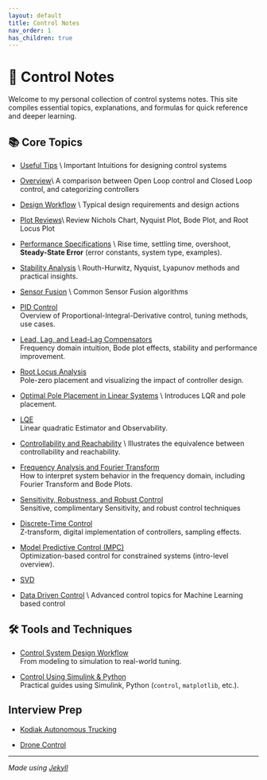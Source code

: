 ```yaml
---
layout: default
title: Control Notes
nav_order: 1
has_children: true
---
```


# 🧠 Control Notes

Welcome to my personal collection of control systems notes. This site compiles essential topics, explanations, and formulas for quick reference and deeper learning.

## 📚 Core Topics

- [Useful Tips](./notes/tips.html) \\
  Important Intuitions for designing control systems

- [Overview](./notes/overview.html)\\
  A comparison between Open Loop control and Closed Loop control, and categorizing controllers

- [Design Workflow](./notes/workflow.html) \\
  Typical design requirements and design actions 

- [Plot Reviews](./notes/important_plots.html)\\
  Review Nichols Chart, Nyquist Plot, Bode Plot, and Root Locus Plot

- [Performance Specifications](./notes/performance_specs.html)  \\
  Rise time, settling time, overshoot, **Steady-State Error** (error constants, system type, examples).

- [Stability Analysis](./notes/stability.html)  \\
  Routh-Hurwitz, Nyquist, Lyapunov methods and practical insights.

- [Sensor Fusion](./notes/senser_fusion.html) \\
  Common Sensor Fusion algorithms

- [PID Control](./notes/pid.html)  
  Overview of Proportional-Integral-Derivative control, tuning methods, use cases.

- [Lead, Lag, and Lead-Lag Compensators](./notes/compensators)  
  Frequency domain intuition, Bode plot effects, stability and performance improvement.

- [Root Locus Analysis](./notes/root-locus.html)  
  Pole-zero placement and visualizing the impact of controller design.

- [Optimal Pole Placement in Linear Systems](./notes/pole_placement) \\
  Introduces LQR and pole placement.

- [LQE](./notes/state_estim.html)   
  Linear quadratic Estimator and Observability.

- [Controllability and Reachability](./notes/controllability.html)   \\
  Illustrates the equivalence between controllability and reachability.

- [Frequency Analysis and Fourier Transform](./notes/frequency-response.html)  
  How to interpret system behavior in the frequency domain, including Fourier Transform and Bode Plots.

- [Sensitivity, Robustness, and Robust Control](./notes/robust_control.html)  
  Sensitive, complimentary Sensitivity, and robust control techniques

- [Discrete-Time Control](./notes/discrete-control.html)  
  Z-transform, digital implementation of controllers, sampling effects.

- [Model Predictive Control (MPC)](./notes/mpc.html)  
  Optimization-based control for constrained systems (intro-level overview).

- [SVD](./notes/svd.html)

- [Data Driven Control](./notes/data_driven_control.html) \\
  Advanced control topics for Machine Learning based control

## 🛠️ Tools and Techniques

- [Control System Design Workflow](./notes/workflow.html)  
  From modeling to simulation to real-world tuning.

- [Control Using Simulink & Python](./notes/tools.html)  
  Practical guides using Simulink, Python (`control`, `matplotlib`, etc.).

## Interview Prep

- [Kodiak Autonomous Trucking](./interview_prep/kodiak.html)

- [Drone Control](./interview_prep/drone_control.html)

---

*Made using [Jekyll](https://jekyllrb.com/)*
